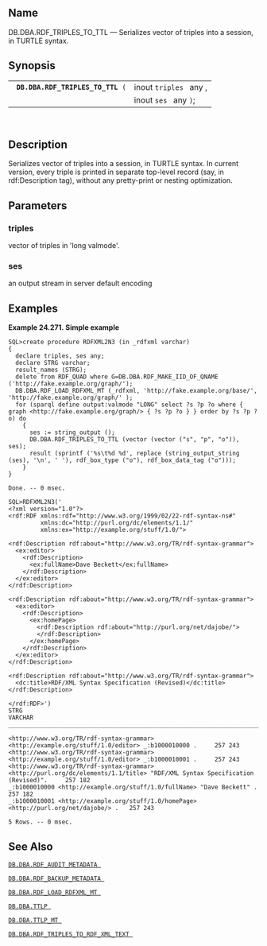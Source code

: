<div>

<div>

</div>

<div>

## Name

DB.DBA.RDF_TRIPLES_TO_TTL — Serializes vector of triples into a session,
in TURTLE syntax.

</div>

<div>

## Synopsis

<div>

|                                        |                        |
|----------------------------------------|------------------------|
| ` `**`DB.DBA.RDF_TRIPLES_TO_TTL`**` (` | inout `triples ` any , |
|                                        | inout `ses ` any `)`;  |

<div>

 

</div>

</div>

</div>

<div>

## Description

Serializes vector of triples into a session, in TURTLE syntax. In
current version, every triple is printed in separate top-level record
(say, in rdf:Description tag), without any pretty-print or nesting
optimization.

</div>

<div>

## Parameters

<div>

### triples

vector of triples in 'long valmode'.

</div>

<div>

### ses

an output stream in server default encoding

</div>

</div>

<div>

## Examples

<div>

**Example 24.271. Simple example**

<div>

``` screen
SQL>create procedure RDFXML2N3 (in _rdfxml varchar)
{
  declare triples, ses any;
  declare STRG varchar;
  result_names (STRG);
  delete from RDF_QUAD where G=DB.DBA.RDF_MAKE_IID_OF_QNAME ('http://fake.example.org/graph/');
  DB.DBA.RDF_LOAD_RDFXML_MT (_rdfxml, 'http://fake.example.org/base/', 'http://fake.example.org/graph/' );
  for (sparql define output:valmode "LONG" select ?s ?p ?o where { graph <http://fake.example.org/graph/> { ?s ?p ?o } } order by ?s ?p ?o) do
    {
      ses := string_output ();
      DB.DBA.RDF_TRIPLES_TO_TTL (vector (vector ("s", "p", "o")), ses);
      result (sprintf ('%s\t%d %d', replace (string_output_string (ses), '\n', ' '), rdf_box_type ("o"), rdf_box_data_tag ("o")));
    }
}

Done. -- 0 msec.

SQL>RDFXML2N3('
<?xml version="1.0"?>
<rdf:RDF xmlns:rdf="http://www.w3.org/1999/02/22-rdf-syntax-ns#"
         xmlns:dc="http://purl.org/dc/elements/1.1/"
         xmlns:ex="http://example.org/stuff/1.0/">

<rdf:Description rdf:about="http://www.w3.org/TR/rdf-syntax-grammar">
  <ex:editor>
    <rdf:Description>
      <ex:fullName>Dave Beckett</ex:fullName>
    </rdf:Description>
  </ex:editor>
</rdf:Description>

<rdf:Description rdf:about="http://www.w3.org/TR/rdf-syntax-grammar">
  <ex:editor>
    <rdf:Description>
      <ex:homePage>
        <rdf:Description rdf:about="http://purl.org/net/dajobe/">
        </rdf:Description>
      </ex:homePage>
    </rdf:Description>
  </ex:editor>
</rdf:Description>

<rdf:Description rdf:about="http://www.w3.org/TR/rdf-syntax-grammar">
  <dc:title>RDF/XML Syntax Specification (Revised)</dc:title>
</rdf:Description>

</rdf:RDF>')
STRG
VARCHAR
_______________________________________________________________________________

<http://www.w3.org/TR/rdf-syntax-grammar> <http://example.org/stuff/1.0/editor> _:b1000010000 .     257 243
<http://www.w3.org/TR/rdf-syntax-grammar> <http://example.org/stuff/1.0/editor> _:b1000010001 .     257 243
<http://www.w3.org/TR/rdf-syntax-grammar> <http://purl.org/dc/elements/1.1/title> "RDF/XML Syntax Specification (Revised)".     257 182
_:b1000010000 <http://example.org/stuff/1.0/fullName> "Dave Beckett" .    257 182
_:b1000010001 <http://example.org/stuff/1.0/homePage> <http://purl.org/net/dajobe/> .   257 243

5 Rows. -- 0 msec.
```

</div>

</div>

  

</div>

<div>

## See Also

<a href="fn_rdf_audit_metadata.html" class="link"
title="DB.DBA.RDF_AUDIT_METADATA"><code
class="function">DB.DBA.RDF_AUDIT_METADATA </code></a>

<a href="fn_rdf_backup_metadata.html" class="link"
title="DB.DBA.RDF_BACKUP_METADATA"><code
class="function">DB.DBA.RDF_BACKUP_METADATA </code></a>

<a href="fn_rdf_load_rdfxml_mt.html" class="link"
title="DB.DBA.RDF_LOAD_RDFXML_MT"><code
class="function">DB.DBA.RDF_LOAD_RDFXML_MT </code></a>

<a href="fn_ttlp.html" class="link" title="DB.DBA.TTLP"><code
class="function">DB.DBA.TTLP </code></a>

<a href="fn_ttlp_mt.html" class="link" title="DB.DBA.TTLP_MT"><code
class="function">DB.DBA.TTLP_MT </code></a>

<a href="fn_rdf_triples_to_rdf_xml_text.html" class="link"
title="DB.DBA.RDF_TRIPLES_TO_RDF_XML_TEXT"><code
class="function">DB.DBA.RDF_TRIPLES_TO_RDF_XML_TEXT </code></a>

</div>

</div>
